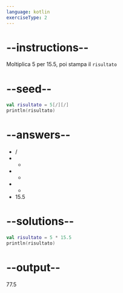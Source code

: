 ```yaml
---
language: kotlin
exerciseType: 2
---
```


# --instructions--

Moltiplica 5 per 15.5, poi stampa il `risultato`

# --seed--

```kotlin
val risultato = 5[/][/]
println(risultato)
```

# --answers--

-  / 
-  - 
-  + 
-  * 
- 15.5

# --solutions--

```kotlin
val risultato = 5 * 15.5
println(risultato)
```

# --output--

77.5
